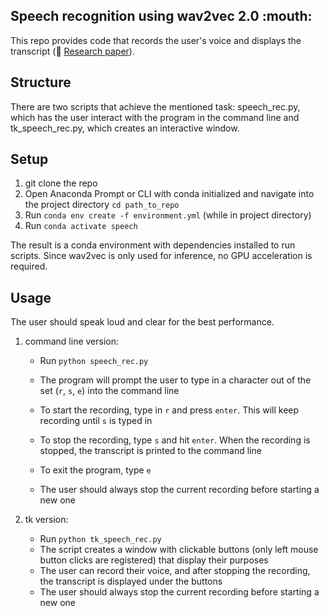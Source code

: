 ## Speech recognition using wav2vec 2.0 :mouth:
This repo provides code that records the user's voice and displays the transcript (:link: [Research paper](https://arxiv.org/pdf/2006.11477.pdf)).

## Structure

There are two scripts that achieve the mentioned task: speech_rec.py, which has the user interact with the program in the command line and tk_speech_rec.py, which creates an interactive window.

## Setup

1. git clone the repo
2. Open Anaconda Prompt or CLI with conda initialized and navigate into the project directory `cd path_to_repo`
3. Run `conda env create -f environment.yml` (while in project directory)
4. Run `conda activate speech`

The result is a conda environment with dependencies installed to run scripts. Since wav2vec is only used for inference, no GPU acceleration is required.

## Usage

The user should speak loud and clear for the best performance.

1. command line version:

    - Run `python speech_rec.py`

    - The program will prompt the user to type in a character out of the set (`r`, `s`, `e`) into the command line

    - To start the recording, type in `r` and press `enter`. This will keep recording until `s` is typed in

    - To stop the recording, type `s` and hit `enter`. When the recording is stopped, the transcript is printed to the command line

    - To exit the program, type `e`

    - The user should always stop the current recording before starting a new one

2. tk version:

    - Run `python tk_speech_rec.py`
    - The script creates a window with clickable buttons (only left mouse button clicks are registered) that display their purposes
    - The user can record their voice, and after stopping the recording, the transcript is displayed under the buttons
    - The user should always stop the current recording before starting a new one
